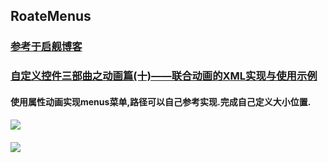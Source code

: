 ## RoateMenus
### [参考于启舰博客](http://blog.csdn.net/harvic880925/article/details/50763286)
### [ 自定义控件三部曲之动画篇(十)——联合动画的XML实现与使用示例 ](http://blog.csdn.net/harvic880925/article/details/50763286)
#### 使用属性动画实现menus菜单,路径可以自己参考实现.完成自己定义大小位置.
#### ![](http://upload-images.jianshu.io/upload_images/3001453-76aad3debdf50765.png)
#### ![](http://upload-images.jianshu.io/upload_images/3001453-80519dddfc7dd017.png)

